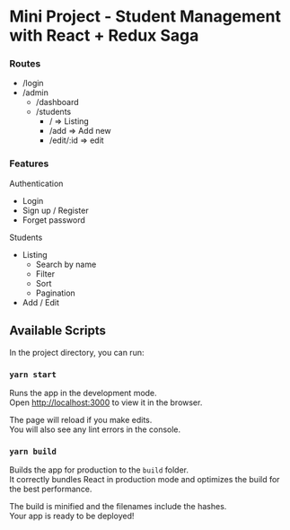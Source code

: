 # Mini Project - Student Management with React + Redux Saga

### Routes

-   /login
-   /admin
    -   /dashboard
    -   /students
        -   / => Listing
        -   /add => Add new
        -   /edit/:id => edit

### Features

Authentication

-   Login
-   Sign up / Register
-   Forget password

Students

-   Listing
    -   Search by name
    -   Filter
    -   Sort
    -   Pagination
-   Add / Edit

## Available Scripts

In the project directory, you can run:

### `yarn start`

Runs the app in the development mode.<br />
Open [http://localhost:3000](http://localhost:3000) to view it in the browser.

The page will reload if you make edits.<br />
You will also see any lint errors in the console.

### `yarn build`

Builds the app for production to the `build` folder.<br />
It correctly bundles React in production mode and optimizes the build for the best performance.

The build is minified and the filenames include the hashes.<br />
Your app is ready to be deployed!
